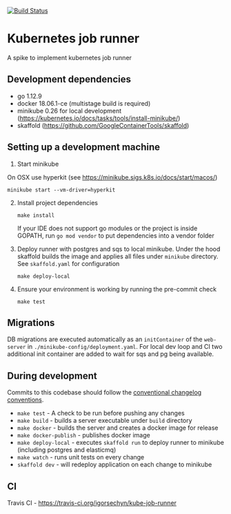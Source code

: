 [![Build Status](https://travis-ci.org/igorsechyn/kube-job-runner.svg?branch=master)](https://travis-ci.org/igorsechyn/kube-job-runner)

# Kubernetes job runner

A spike to implement kubernetes job runner

## Development dependencies

- go 1.12.9
- docker 18.06.1-ce (multistage build is required)
- minikube 0.26 for local development (https://kubernetes.io/docs/tasks/tools/install-minikube/)
- skaffold (https://github.com/GoogleContainerTools/skaffold)

## Setting up a development machine

1. Start minikube

On OSX use hyperkit (see https://minikube.sigs.k8s.io/docs/start/macos/)

```
minikube start --vm-driver=hyperkit
```

2. Install project dependencies

    ```
    make install
    ```

    If your IDE does not support go modules or the project is inside GOPATH, run `go mod vendor` to put dependencies into a vendor folder


3. Deploy runner with postgres and sqs to local minikube. Under the hood skaffold builds the image and applies all files under `minikube` directory.
See `skaffold.yaml` for configuration

    ```
    make deploy-local
    ```

5. Ensure your environment is working by running the pre-commit check

    ```
    make test
    ```

## Migrations

DB migrations are executed automatically as an `initContainer` of the `web-server` in `./minikube-config/deployment.yaml`. For local dev loop and CI two additional init container are added to wait for sqs and pg being available.

## During development

Commits to this codebase should follow the [conventional changelog conventions](https://github.com/bcoe/conventional-changelog-standard/blob/master/convention.md).

- `make test` - A check to be run before pushing any changes
- `make build` - builds a server executable under `build` directory
- `make docker` - builds the server and creates a docker image for release
- `make docker-publish` - publishes docker image
- `make deploy-local` - executes `skaffold run` to deploy runner to minikube (including postgres and elasticmq)
- `make watch` - runs unit tests on every change
- `skaffold dev` - will redeploy application on each change to minikube

## CI

Travis CI - https://travis-ci.org/igorsechyn/kube-job-runner